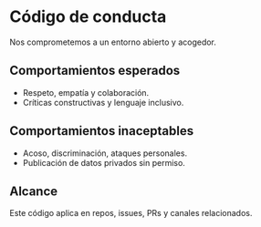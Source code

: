 # Código de conducta

Nos comprometemos a un entorno abierto y acogedor.

## Comportamientos esperados

- Respeto, empatía y colaboración.
- Críticas constructivas y lenguaje inclusivo.

## Comportamientos inaceptables

- Acoso, discriminación, ataques personales.
- Publicación de datos privados sin permiso.

## Alcance

Este código aplica en repos, issues, PRs y canales relacionados.
